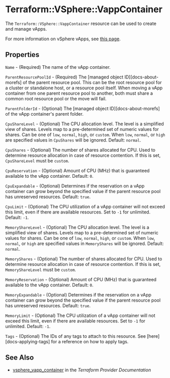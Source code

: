# Terraform::VSphere::VappContainer

The `Terraform::VSphere::VappContainer` resource can be used to create and manage
vApps.

For more information on vSphere vApps, see [this
page][ref-vsphere-vapp].

[ref-vsphere-vapp]: https://docs.vmware.com/en/VMware-vSphere/6.5/com.vmware.vsphere.vm_admin.doc/GUID-2A95EBB8-1779-40FA-B4FB-4D0845750879.html

## Properties

`Name` - (Required) The name of the vApp container.

`ParentResourcePoolId` - (Required) The [managed object ID][docs-about-morefs] of the parent resource pool. This can be the root resource pool for a cluster or standalone host, or a resource pool itself. When moving a vApp container from one parent resource pool to another, both must share a common root resource pool or the move will fail.

`ParentFolderId` - (Optional) The [managed object ID][docs-about-morefs] of the vApp container's parent folder.

`CpuShareLevel` - (Optional) The CPU allocation level. The level is a simplified view of shares. Levels map to a pre-determined set of numeric values for shares. Can be one of `low`, `normal`, `high`, or `custom`. When `low`, `normal`, or `high` are specified values in `CpuShares` will be ignored.  Default: `normal`.

`CpuShares` - (Optional) The number of shares allocated for CPU. Used to determine resource allocation in case of resource contention. If this is set, `CpuShareLevel` must be `custom`.

`CpuReservation` - (Optional) Amount of CPU (MHz) that is guaranteed available to the vApp container. Default: `0`.

`CpuExpandable` - (Optional) Determines if the reservation on a vApp container can grow beyond the specified value if the parent resource pool has unreserved resources. Default: `true`.

`CpuLimit` - (Optional) The CPU utilization of a vApp container will not exceed this limit, even if there are available resources. Set to `-1` for unlimited. Default: `-1`.

`MemoryShareLevel` - (Optional) The CPU allocation level. The level is a simplified view of shares. Levels map to a pre-determined set of numeric values for shares. Can be one of `low`, `normal`, `high`, or `custom`. When `low`, `normal`, or `high` are specified values in `MemoryShares` will be ignored.  Default: `normal`.

`MemoryShares` - (Optional) The number of shares allocated for CPU. Used to determine resource allocation in case of resource contention. If this is set, `MemoryShareLevel` must be `custom`.

`MemoryReservation` - (Optional) Amount of CPU (MHz) that is guaranteed available to the vApp container. Default: `0`.

`MemoryExpandable` - (Optional) Determines if the reservation on a vApp container can grow beyond the specified value if the parent resource pool has unreserved resources. Default: `true`.

`MemoryLimit` - (Optional) The CPU utilization of a vApp container will not exceed this limit, even if there are available resources. Set to `-1` for unlimited. Default: `-1`.

`Tags` - (Optional) The IDs of any tags to attach to this resource. See [here][docs-applying-tags] for a reference on how to apply tags.


## See Also

* [vsphere_vapp_container](https://www.terraform.io/docs/providers/vsphere/r/vapp_container.html) in the _Terraform Provider Documentation_